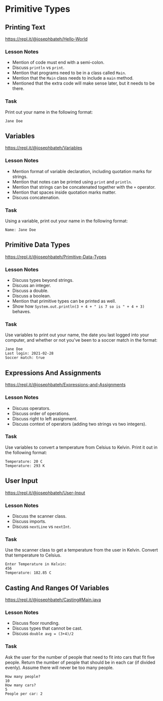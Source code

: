 # Primitive Types

## Printing Text

https://repl.it/@josephbateh/Hello-World

### Lesson Notes

- Mention of code must end with a semi-colon.
- Discuss `println` vs `print`.
- Mention that programs need to be in a class called `Main`.
- Mention that the `Main` class needs to include a `main` method.
- Mentioned that the extra code will make sense later, but it needs to be there.

### Task

Print out your name in the following format:

```
Jane Doe
```

## Variables

https://repl.it/@josephbateh/Variables

### Lesson Notes

- Mention format of variable declaration, including quotation marks for strings.
- Mention that notes can be printed using `print` and `println`.
- Mention that strings can be concatenated together with the `+` operator.
- Mention that spaces inside quotation marks matter.
- Discuss concatenation.

### Task

Using a variable, print out your name in the following format:

```
Name: Jane Doe
```

## Primitive Data Types

https://repl.it/@josephbateh/Primitive-Data-Types

### Lesson Notes

- Discuss types beyond strings.
- Discuss an integer.
- Discuss a double.
- Discuss a boolean.
- Mention that primitive types can be printed as well.
- Show how `System.out.println(3 + 4 + " is 7 so is " + 4 + 3)` behaves.

### Task

Use variables to print out your name, the date you last logged into your computer, and whether or not you've been to a soccer match in the format:

```
Jane Doe
Last login: 2021-02-28
Soccer match: true
```

## Expressions And Assignments

https://repl.it/@josephbateh/Expressions-and-Assignments

### Lesson Notes

- Discuss operators.
- Discuss order of operations.
- Discuss right to left assignment.
- Discuss context of operators (adding two strings vs two integers).

### Task

Use variables to convert a temperature from Celsius to Kelvin. Print it out in the following format:

```
Temperature: 20 C
Temperature: 293 K
```

## User Input

https://repl.it/@josephbateh/User-Input

### Lesson Notes

- Discuss the scanner class.
- Discuss imports.
- Discuss `nextLine` vs `nextInt`.

### Task

Use the scanner class to get a temperature from the user in Kelvin. Convert that temperature to Celsius.

```
Enter Temperature in Kelvin:
456
Temperature: 182.85 C
```

## Casting And Ranges Of Variables

https://repl.it/@josephbateh/Casting#Main.java

### Lesson Notes

- Discuss floor rounding.
- Discuss types that cannot be cast.
- Discuss `double avg = (3+4)/2`

### Task

Ask the user for the number of people that need to fit into cars that fit five people. Return the number of people that should be in each car (if divided evenly). Assume there will never be too many people.

```
How many people?
10
How many cars?
5
People per car: 2
```